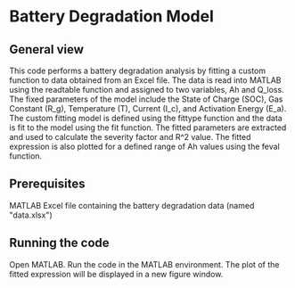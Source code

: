 # Battery Degradation Model

## General view
This code performs a battery degradation analysis by fitting a custom function to data obtained from an Excel file. The data is read into MATLAB using the readtable function and assigned to two variables, Ah and Q_loss. The fixed parameters of the model include the State of Charge (SOC), Gas Constant (R_g), Temperature (T), Current (I_c), and Activation Energy (E_a). The custom fitting model is defined using the fittype function and the data is fit to the model using the fit function. The fitted parameters are extracted and used to calculate the severity factor and R^2 value. The fitted expression is also plotted for a defined range of Ah values using the feval function.

## Prerequisites
MATLAB
Excel file containing the battery degradation data (named "data.xlsx")

## Running the code
Open MATLAB.
Run the code in the MATLAB environment.
The plot of the fitted expression will be displayed in a new figure window.
